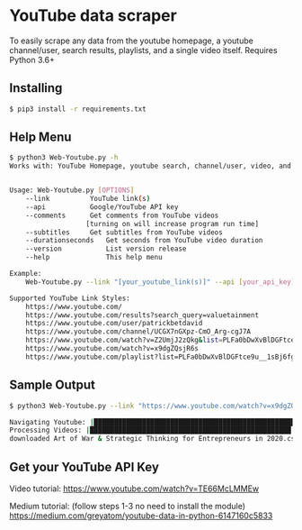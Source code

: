 # YouTube data scraper

To easily scrape any data from the youtube homepage, a youtube channel/user, search results, playlists, and a single video itself.
Requires Python 3.6+

## Installing
```bash
$ pip3 install -r requirements.txt
```

## Help Menu

```bash
$ python3 Web-Youtube.py -h
Works with: YouTube Homepage, youtube search, channel/user, video, and playlists


Usage: Web-Youtube.py [OPTIONS]
	--link		 	YouTube link(s)
	--api	 		Google/YouTube API key
	--comments		Get comments from YouTube videos
				   [turning on will increase program run time]
	--subtitles		Get subtitles from YouTube videos
	--durationseconds	Get seconds from YouTube video duration
	--version       	List version release
	--help          	This help menu

Example:
	Web-Youtube.py --link "[your_youtube_link(s)]" --api [your_api_key] --comments --subtitles --durationseconds

Supported YouTube Link Styles:
	https://www.youtube.com/
	https://www.youtube.com/results?search_query=valuetainment
	https://www.youtube.com/user/patrickbetdavid
	https://www.youtube.com/channel/UCGX7nGXpz-CmO_Arg-cgJ7A
	https://www.youtube.com/watch?v=Z2UmjJ2zQkg&list=PLFa0bDwXvBlDGFtce9u__1sBj6fgi21BE
	https://www.youtube.com/watch?v=x9dgZQsjR6s
	https://www.youtube.com/playlist?list=PLFa0bDwXvBlDGFtce9u__1sBj6fgi21BE
```


## Sample Output

```bash
$ python3 Web-Youtube.py --link "https://www.youtube.com/watch?v=x9dgZQsjR6s" --api 6d5f807e23db210bc254a28be2d6759a0f5f5d99 --comments

Navigating Youtube: |██████████████████████████████████████████████████| 100.0% 
Processing Videos: |██████████████████████████████████████████████████| 100.0% 
downloaded Art of War & Strategic Thinking for Entrepreneurs in 2020.csv
```


## Get your YouTube API Key

Video tutorial: https://www.youtube.com/watch?v=TE66McLMMEw

Medium tutorial: (follow steps 1-3 no need to install the module) https://medium.com/greyatom/youtube-data-in-python-6147160c5833

